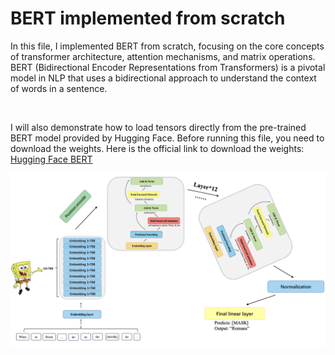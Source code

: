 # BERT implemented from scratch

In this file, I implemented BERT from scratch, focusing on the core concepts of transformer architecture, attention mechanisms, and matrix operations. BERT (Bidirectional Encoder Representations from Transformers) is a pivotal model in NLP that uses a bidirectional approach to understand the context of words in a sentence.

<br>

I will also demonstrate how to load tensors directly from the pre-trained BERT model provided by Hugging Face. Before running this file, you need to download the weights. Here is the official link to download the weights: [Hugging Face BERT](https://huggingface.co/bert-base-uncased)

<div>
    <img src="images/all-steps.png"/ width=800>
</div>

